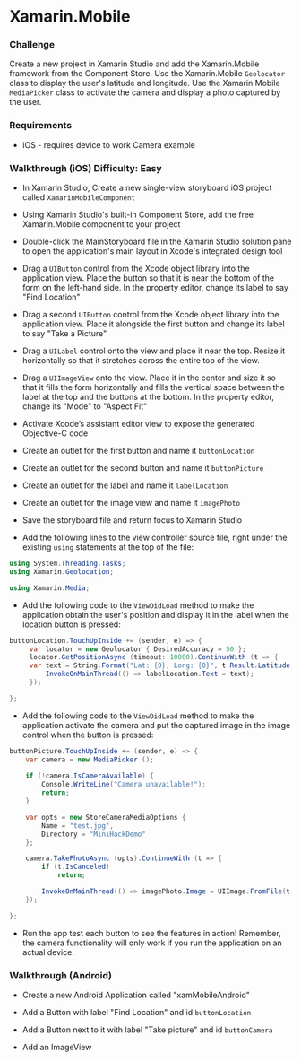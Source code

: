 # Xamarin.Mobile

### Challenge

Create a new project in Xamarin Studio and add the Xamarin.Mobile framework from the Component Store. Use the Xamarin.Mobile `Geolocator` class to display the user's latitude and longitude. Use the Xamarin.Mobile `MediaPicker` class to activate the camera and display a photo captured by the user.

### Requirements
* iOS - requires device to work Camera example

### Walkthrough (iOS) Difficulty: Easy

* In Xamarin Studio, Create a new single-view storyboard iOS project called `XamarinMobileComponent`

* Using Xamarin Studio's built-in Component Store, add the free Xamarin.Mobile component to your project

* Double-click the MainStoryboard file in the Xamarin Studio solution pane to open the application's main layout in Xcode's integrated design tool

* Drag a `UIButton` control from the Xcode object library into the application view. Place the button so that it is near the bottom of the form on the left-hand side. In the property editor, change its label to say "Find Location"

* Drag a second `UIButton` control from the Xcode object library into the application view. Place it alongside the first button and change its label to say "Take a Picture"

* Drag a `UILabel` control onto the view and place it near the top. Resize it horizontally so that it stretches across the entire top of the view.

* Drag a `UIImageView` onto the view. Place it in the center and size it so that it fills the form horizontally and fills the vertical space between the label at the top and the buttons at the bottom. In the property editor, change its "Mode" to "Aspect Fit"

* Activate Xcode’s assistant editor view to expose the generated Objective-C code

* Create an outlet for the first button and name it `buttonLocation`

* Create an outlet for the second button and name it `buttonPicture`

* Create an outlet for the label and name it `labelLocation`

* Create an outlet for the image view and name it `imagePhoto`

* Save the storyboard file and return focus to Xamarin Studio

* Add the following lines to the view controller source file, right under the existing `using` statements at the top of the file:

```C#
using System.Threading.Tasks;
using Xamarin.Geolocation;

using Xamarin.Media;
```

* Add the following code to the `ViewDidLoad` method to make the application obtain the user's position and display it in the label when the location button is pressed:

```C#
buttonLocation.TouchUpInside += (sender, e) => {
     var locator = new Geolocator { DesiredAccuracy = 50 };
     locator.GetPositionAsync (timeout: 10000).ContinueWith (t => {
     var text = String.Format("Lat: {0}, Long: {0}", t.Result.Latitude, t.Result.Longitude);
         InvokeOnMainThread(() => labelLocation.Text = text);
     });

};
```

* Add the following code to the `ViewDidLoad` method to make the application activate the camera and put the captured image in the image control when the button is pressed:

```C#
buttonPicture.TouchUpInside += (sender, e) => {
    var camera = new MediaPicker ();
                
    if (!camera.IsCameraAvailable) {
        Console.WriteLine("Camera unavailable!");
        return;
    }

    var opts = new StoreCameraMediaOptions {
        Name = "test.jpg",
        Directory = "MiniHackDemo"
    };

    camera.TakePhotoAsync (opts).ContinueWith (t => {
        if (t.IsCanceled)
            return;

        InvokeOnMainThread(() => imagePhoto.Image = UIImage.FromFile(t.Result.Path));
    });

};
```

* Run the app test each button to see the features in action! Remember, the camera functionality will only work if you run the application on an actual device.

### Walkthrough (Android)

* Create a new Android Application called "xamMobileAndroid"

* Add a Button with label "Find Location" and id `buttonLocation`

* Add a Button next to it with label "Take picture" and id `buttonCamera`

* Add an ImageView 